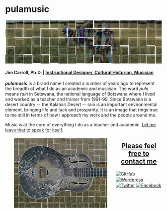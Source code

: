 # pulamusic

<img src="assets/Walking-Central-Kalahari-solarized-tiles-strip.png" alt="Walking through the Central Kalahari Game Reserve" align="center" class="feature-img">

#### Jim Carroll, Ph.D. | [Instructional Designer, Cultural Historian, Musician](https://github.com/pulamusic)

***pulamusic*** is a brand name I created a number of years ago to represent the breadth of what I do as an academic and musician. The word *pula* means *rain* in Setswana, the national language of Botswana where I lived and worked as a teacher and trainer from 1991-99. Since Botswana is a desert country -- the Kalahari Desert -- rain is an important environmental element, bringing life and luck and prosperity. It is an image that rings true to me still in terms of how I approach my work and the people around me.

Music is at the core of everything I do as a teacher and academic. [Let me leave that to speak for itself](https://soundcloud.com/pulamusic).

<a href="https://soundcloud.com/pulamusic" target="_blank">
  <img src="assets/kalahari-duolian-thumbnail.png" alt="Kalahari Duolian" align="left" style="margin: 0.2em 2em;" class="soundcloud-img">
</a>

<a href="mailto:contact@pulamusic.com"><h2 align="center">Please feel free to contact me</h2></a>

<a href="https://pulamusic.github.io" target="_blank"><img href="assets/github_alt_icon_64px.png" alt="GitHub" align="center"></a>
<a href="https://pulablog.com/" target="_blank"><img href="assets/wordpress_icon_64px.png" alt="Wordpress" align="center"></a>
<a href="https://twitter.com/pulamusic" target="_blank"><img href="assets/twitter_icon_64px.png" alt="Twitter" align="center"></a>
<a href="https://www.facebook.com/PulaBlog" target="_blank"><img href="assets/facebook_icon_64px.png" alt="Facebook" align="center"></a>

